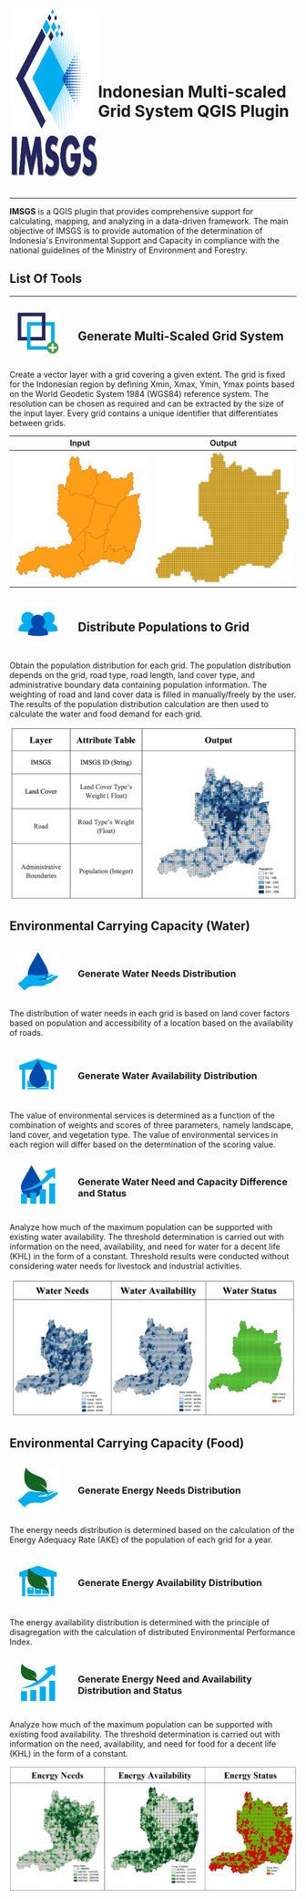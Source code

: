 <div style="display: flex; align-items: center;">
    <p align="center"> 
        <img src="/icons/15.png" alt="LOGO!" style="width: 300px; height: 300px;r">
        <h1>Indonesian Multi-scaled Grid System QGIS Plugin</h1>
    </p>
</div>

---

**IMSGS** is a QGIS plugin that provides comprehensive support for calculating, mapping, and analyzing in a data-driven framework. The main objective of IMSGS is to provide automation of the determination of Indonesia's Environmental Support and Capacity in compliance with the national guidelines of the Ministry of Environment and Forestry.

## List Of Tools

---

<div style="display: flex; align-items: center;">
    <img src="/icons/generategrid.png" alt="LOGO!" style="width: 100px; height: 100px; margin-right: 20px; scale : 0.75">
    <h2> Generate Multi-Scaled Grid System</h2>
</div>

Create a vector layer with a grid covering a given extent. The grid is fixed for the Indonesian region by defining Xmin, Xmax, Ymin, Ymax points based on the World Geodetic System 1984 (WGS84) reference system. The resolution can be chosen as required and can be extracted by the size of the input layer. Every grid contains a unique identifier that differentiates between grids.

| Input                                                    | Output                                                     |
| -------------------------------------------------------- | ---------------------------------------------------------- |
| ![Input Image](/icons/ToolExample/InputGenerateGrid.png) | ![Output Image](/icons/ToolExample/OutputGenerateGrid.png) |

<div style="display: flex; align-items: center;">
    <img src="/icons/populdist.png" alt="LOGO!" style="width: 100px; height: 100px; margin-right: 20px; scale : 0.75">
    <h2> Distribute Populations to Grid</h2>
</div>

Obtain the population distribution for each grid. The population distribution depends on the grid, road type, road length, land cover type, and administrative boundary data containing population information. The weighting of road and land cover data is filled in manually/freely by the user. The results of the population distribution calculation are then used to calculate the water and food demand for each grid.

![Popul](/icons/ToolExample/Popul.png)

## Environmental Carrying Capacity (Water)

<div style="display: flex; align-items: center;">
    <img src="/icons/waterneed.png" alt="LOGO!" style="width: 100px; height: 100px; margin-right: 20px; scale : 0.75">
    <h3>Generate Water Needs Distribution </h3>
</div>

The distribution of water needs in each grid is based on land cover factors based on population and accessibility of a location based on the availability of roads.

<div style="display: flex; align-items: center;">
    <img src="/icons/wateravail.png" alt="LOGO!" style="width: 100px; height: 100px; margin-right: 20px; scale : 0.75">
    <h3>Generate Water Availability Distribution</h3>
</div>

The value of environmental services is determined as a function of the combination of weights and scores of three parameters, namely landscape, land cover, and vegetation type. The value of environmental services in each region will differ based on the determination of the scoring value.

<div style="display: flex; align-items: center;">
    <img src="/icons/waterstatus.png" alt="LOGO!" style="width: 100px; height: 100px; margin-right: 20px; scale : 0.75">
    <h3>Generate Water Need and Capacity Difference and Status </h3>
</div>

Analyze how much of the maximum population can be supported with existing water availability. The threshold determination is carried out with information on the need, availability, and need for water for a decent life (KHL) in the form of a constant. Threshold results were conducted without considering water needs for livestock and industrial activities.

![Water](/icons/ToolExample/Water.png)

## Environmental Carrying Capacity (Food)

<div style="display: flex; align-items: center;">
    <img src="/icons/enerneed.png" alt="LOGO!" style="width: 100px; height: 100px; margin-right: 20px; scale : 0.75">
    <h3>Generate Energy Needs Distribution </h3>
</div>

The energy needs distribution is determined based on the calculation of the Energy Adequacy Rate (AKE) of the population of each grid for a year.

<div style="display: flex; align-items: center;">
    <img src="/icons/eneravai.png" alt="LOGO!" style="width: 100px; height: 100px; margin-right: 20px; scale : 0.75">
    <h3>Generate Energy Availability Distribution </h3>
</div>

The energy availability distribution is determined with the principle of disagregation with the calculation of distributed Environmental Performance Index.

<div style="display: flex; align-items: center;">
    <img src="/icons/enerstatus.png" alt="LOGO!" style="width: 100px; height: 100px; margin-right: 20px; scale : 0.75">
    <h3>Generate Energy Need and Availability Distribution and Status</h3>
</div>

Analyze how much of the maximum population can be supported with existing food availability. The threshold determination is carried out with information on the need, availability, and need for food for a decent life (KHL) in the form of a constant.

![Energy](/icons/ToolExample/Energy.png)
